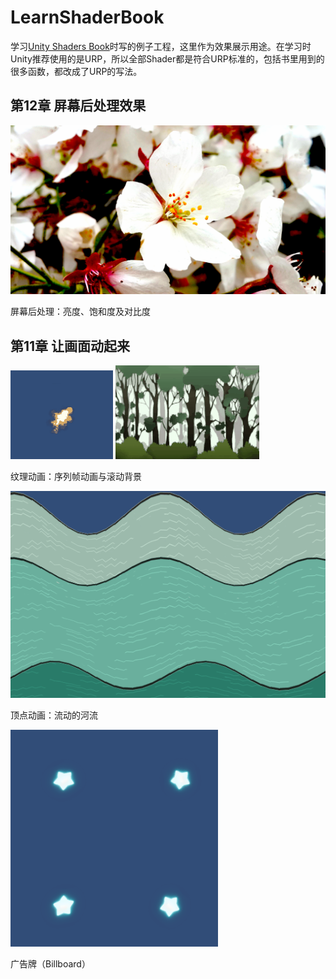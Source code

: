 # LearnShaderBook
学习[Unity Shaders Book](https://github.com/candycat1992/Unity_Shaders_Book)时写的例子工程，这里作为效果展示用途。在学习时Unity推荐使用的是URP，所以全部Shader都是符合URP标准的，包括书里用到的很多函数，都改成了URP的写法。

## 第12章 屏幕后处理效果

![Chapter12_BSC](ScreenShots/Chapter12_BSC.png)

屏幕后处理：亮度、饱和度及对比度

## 第11章 让画面动起来

![Chapter11_animation](ScreenShots/Chapter11_animation.gif)  ![Chapter11_ScrollingBackground](ScreenShots/Chapter11_scrollingback.gif)

纹理动画：序列帧动画与滚动背景

![Chapter11_river](ScreenShots/Chapter11_river.gif)

顶点动画：流动的河流

![Chapter11_Billboard](ScreenShots/Chapter11_Billboard.png)

广告牌（Billboard）

